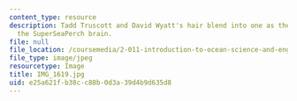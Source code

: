 ```yaml
---
content_type: resource
description: Tadd Truscott and David Wyatt's hair blend into one as they configure
  the SuperSeaPerch brain.
file: null
file_location: /coursemedia/2-011-introduction-to-ocean-science-and-engineering-spring-2006/e25a621fb38cc88b0d3a39d4b9d635d8_IMG_1619.jpg
file_type: image/jpeg
resourcetype: Image
title: IMG_1619.jpg
uid: e25a621f-b38c-c88b-0d3a-39d4b9d635d8
---
```

